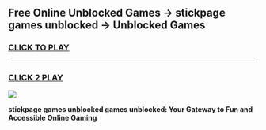 
## Free Online Unblocked Games → stickpage games unblocked → Unblocked Games
<h3>
<a href="https://premium.freeplayer.one?title=stickpage_games_unblocked&ref=21F">CLICK TO PLAY</a></h3>
<hr>

<h3>
<a href="https://premium.freeplayer.one?title=stickpage_games_unblocked&ref=21F">CLICK 2 PLAY</a>
  
</h3>

<a href="https://premium.freeplayer.one?title=stickpage_games_unblocked&ref=21F/"><img src="https://clearcache.store/games.png"></a>


**stickpage games unblocked games unblocked: Your Gateway to Fun and Accessible Online Gaming**
